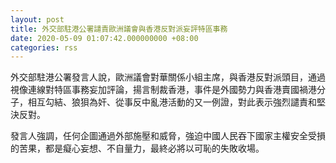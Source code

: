 ```yaml
---
layout: post
title: 外交部駐港公署譴責歐洲議會與香港反對派妄評特區事務
date: 2020-05-09 01:07:42.000000000 +08:00
categories: rss
---
```


外交部駐港公署發言人說，歐洲議會對華關係小組主席，與香港反對派頭目，通過視像連線對特區事務妄加評論，揚言制裁香港，事件是外國勢力與香港賣國禍港分子，相互勾結、狼狽為奸、從事反中亂港活動的又一例證，對此表示強烈譴責和堅決反對。

發言人強調，任何企圖通過外部施壓和威脅，強迫中國人民吞下國家主權安全受損的苦果，都是癡心妄想、不自量力，最終必將以可恥的失敗收場。
